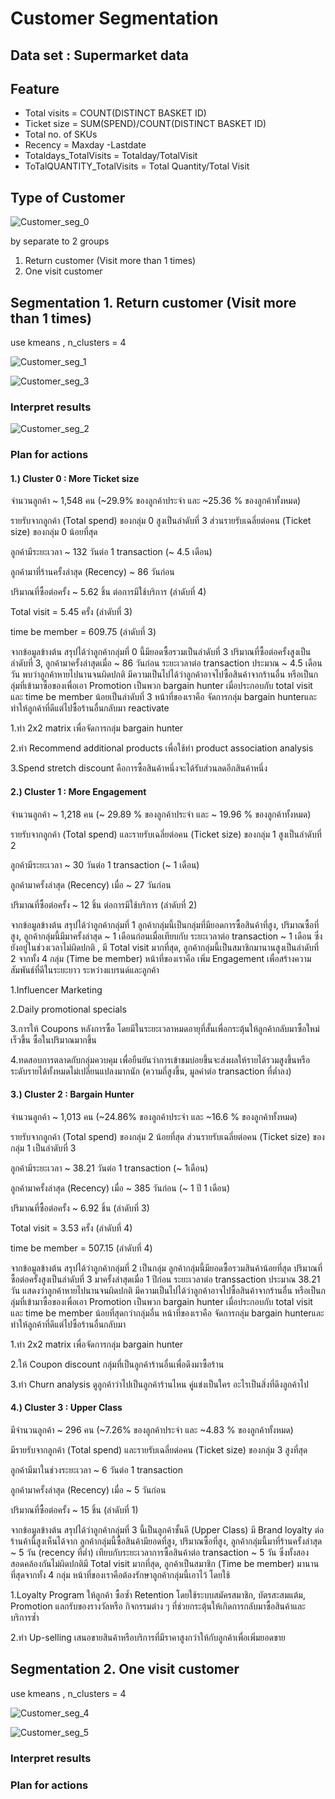 # Customer Segmentation

## Data set : Supermarket data

## Feature
   - Total visits = COUNT(DISTINCT BASKET ID)
   - Ticket size = SUM(SPEND)/COUNT(DISTINCT BASKET ID)
   - Total no. of SKUs
   - Recency = Maxday -Lastdate
   - Totaldays_TotalVisits = Totalday/TotalVisit
   - ToTalQUANTITY_TotalVisits = Total Quantity/Total Visit

## Type of Customer
   ![Customer_seg_0](./Customer_seg_0.jpg)

   by separate to 2 groups
   1. Return customer (Visit more than 1 times)
   2. One visit customer


## Segmentation 1. Return customer (Visit more than 1 times) 
   use kmeans  , n_clusters = 4
   
   ![Customer_seg_1](./Customer_seg_1.jpg)
   
   ![Customer_seg_3](./Customer_seg_3.jpg)
   
   
   ### Interpret results
   
   ![Customer_seg_2](./Customer_seg_2.jpg)
   
   ### Plan for actions
   #### 1.) Cluster 0 : More Ticket size
จำนวนลูกค้า ~ 1,548 คน (~29.9% ของลูกค้าประจำ และ ~25.36 % ของลูกค้าทั้งหมด)

รายรับจากลูกค้า (Total spend) ของกลุ่ม 0 สูงเป็นลำดับที่ 3 ส่วนรายรับเฉลี่ยต่อคน (Ticket size) ของกลุ่ม 0 น้อยที่สุด

ลูกค้ามีระยะเวลา ~ 132 วันต่อ 1 transaction (~ 4.5 เดือน)

ลูกค้ามาที่ร้านครั้งล่าสุด (Recency) ~ 86 วันก่อน

ปริมาณที่ซื้อต่อครั้ง ~ 5.62 ชิ้น ต่อการมีใช้บริการ (ลำดับที่ 4)

Total visit = 5.45 ครั้ง (ลำดับที่ 3)

time be member = 609.75 (ลำดับที่ 3)

จากข้อมูลข้างต้น สรุปได้ว่าลูกค้ากลุ่มที่ 0 นี้มียอดซื้อรวมเป็นลำดับที่ 3 ปริมาณที่ซื้อต่อครั้งสูงเป็นลำดับที่ 3, ลูกค้ามาครั้งล่าสุดเมื่อ ~ 86 วันก่อน ระยะเวลาต่อ transaction ประมาณ ~ 4.5 เดือน วัน พบว่าลูกค้าหายไปนานจนผิดปกติ มีความเป็นไปได้ว่าลูกค้าอาจไปซื้อสินค้าจากร้านอื่น หรือเป็นกลุ่มที่เข้ามาซื้อของเพื่อเอา Promotion เป็นพวก bargain hunter เมื่อประกอบกับ total visit และ time be member น้อยเป็นลำดับที่ 3
หน้าที่ของเราคือ จัดการกลุ่ม bargain hunterและ ทำให้ลูกค้าที่ดีแต่ไปซื้อร้านอื่นกลับมา reactivate

   1.ทำ 2x2 matrix เพื่อจัดการกลุ่ม bargain hunter

   2.ทำ Recommend additional products เพื่อใช้ทำ product association analysis

   3.Spend stretch discount คือการซื้อสินค้าหนึ่งจะได้รับส่วนลดอีกสินค้าหนึ่ง


   #### 2.) Cluster 1 : More Engagement
จำนวนลูกค้า ~ 1,218 คน (~ 29.89 % ของลูกค้าประจำ และ ~ 19.96 % ของลูกค้าทั้งหมด)

รายรับจากลูกค้า (Total spend) และรายรับเฉลี่ยต่อคน (Ticket size) ของกลุ่ม 1 สูงเป็นลำดับที่ 2

ลูกค้ามีระยะเวลา ~ 30 วันต่อ 1 transaction (~ 1 เดือน)

ลูกค้ามาครั้งล่าสุด (Recency) เมื่อ ~ 27 วันก่อน

ปริมาณที่ซื้อต่อครั้ง ~ 12 ชิ้น ต่อการมีใช้บริการ (ลำดับที่ 2)

จากข้อมูลข้างต้น สรุปได้ว่าลูกค้ากลุ่มที่ 1 ลูกค้ากลุ่มนี้เป็นกลุ่มที่มียอดการซื้อสินค้าที่สูง, ปริมาณซื้อที่สูง, ลูกค้ากลุ่มนี้มีมาครั้งล่าสุด ~ 1 เดือนก่อนเมื่อเทียบกับ ระยะเวลาต่อ transaction ~ 1 เดือน ซึ่งยังอยู่ในช่วงเวลาไม่ผิดปกติ , มี Total visit มากที่สุด, ลูกค้ากลุ่มนี้เป็นสมาชิกมานานสูงเป็นลำดับที่ 2 จากทั้ง 4 กลุ่ม (Time be member)
หน้าที่ของเราคือ เพิ่ม Engagement เพื่อสร้างความสัมพันธ์ที่ดีในระยะยาว ระหว่างแบรนด์และลูกค้า

1.Influencer Marketing

2.Daily promotional specials

3.การให้ Coupons หลังการซื้อ โดยมีในระยะเวลาหมดอายุที่สั้นเพื่อกระตุ้นให้ลูกค้ากลับมาซื้อใหม่เร็วขึ้น ซื้อในปริมาณมากขึ้น

4.ทดสอบการตลาดกับกลุ่มควบคุม เพื่อยืนยันว่าการเข้าชมบ่อยขึ้นจะส่งผลให้รายได้รวมสูงขึ้นหรือระดับรายได้ทั้งหมดไม่เปลี่ยนแปลงมากนัก (ความถี่สูงขึ้น, มูลค่าต่อ transaction ที่ต่ำลง)



   #### 3.) Cluster 2 : Bargain Hunter
จำนวนลูกค้า ~ 1,013 คน (~24.86% ของลูกค้าประจำ และ ~16.6 % ของลูกค้าทั้งหมด)

รายรับจากลูกค้า (Total spend) ของกลุ่ม 2 น้อยที่สุด ส่วนรายรับเฉลี่ยต่อคน (Ticket size) ของกลุ่ม 1 เป็นลำดับที่ 3

ลูกค้ามีระยะเวลา ~ 38.21 วันต่อ 1 transaction (~ 1เดือน)

ลูกค้ามาครั้งล่าสุด (Recency) เมื่อ ~ 385 วันก่อน (~ 1 ปี 1 เดือน)

ปริมาณที่ซื้อต่อครั้ง ~ 6.92 ชิ้น (ลำดับที่ 3)

Total visit = 3.53 ครั้ง (ลำดับที่ 4)

time be member = 507.15 (ลำดับที่ 4)

จากข้อมูลข้างต้น สรุปได้ว่าลูกค้ากลุ่มที่ 2 เป็นกลุ่ม ลูกค้ากลุ่มนี้มียอดซื้อรวมสินค้าน้อยที่สุด ปริมาณที่ซื้อต่อครั้งสูงเป็นลำดับที่ 3 มาครั้งล่าสุดเมื่อ 1 ปีก่อน ระยะเวลาต่อ transsaction ประมาณ 38.21 วัน แสดงว่าลูกค้าหายไปนานจนผิดปกติ มีความเป็นไปได้ว่าลูกค้าอาจไปซื้อสินค้าจากร้านอื่น หรือเป็นกลุ่มที่เข้ามาซื้อของเพื่อเอา Promotion เป็นพวก bargain hunter เมื่อประกอบกับ total visit และ time be member น้อยที่สุดกว่ากลุ่มอื่น
หน้าที่ของเราคือ จัดการกลุ่ม bargain hunterและ ทำให้ลูกค้าที่ดีแต่ไปซื้อร้านอื่นกลับมา

1.ทำ 2x2 matrix เพื่อจัดการกลุ่ม bargain hunter

2.ให้ Coupon discount กลุ่มที่เป็นลูกค้าร้านอื่นเพื่อดึงมาซื้อร้าน

3.ทำ Churn analysis ดูลูกค้าว่าไปเป็นลูกค้าร้านไหน คู่แข่งเป็นใคร อะไรเป็นสิ่งที่ดึงลูกค้าไป



   #### 4.) Cluster 3 : Upper Class
มีจำนวนลูกค้า ~ 296 คน (~7.26% ของลูกค้าประจำ และ ~4.83 % ของลูกค้าทั้งหมด)

มีรายรับจากลูกค้า (Total spend) และรายรับเฉลี่ยต่อคน (Ticket size) ของกลุ่ม 3 สูงที่สุด

ลูกค้ามีมาในช่วงระยะเวลา ~ 6 วันต่อ 1 transaction

ลูกค้ามาครั้งล่าสุด (Recency) เมื่อ ~ 5 วันก่อน

ปริมาณที่ซื้อต่อครั้ง ~ 15 ชิ้น (ลำดับที่ 1)

จากข้อมูลข้างต้น สรุปได้ว่าลูกค้ากลุ่มที่ 3 นี้เป็นลูกค้าชั้นดี (Upper Class) มี Brand loyalty ต่อร้านค้านี้สูงเห็นได้จาก ลูกค้ากลุ่มนี้ซื้อสินค้ามียอดที่สูง, ปริมาณซื้อที่สูง, ลูกค้ากลุ่มนี้มาที่ร้านครั้งล่าสุด ~ 5 วัน (recency ที่ต่ำ) เทียบกับระยะเวลาการซื้อสินค้าต่อ transaction ~ 5 วัน ซึ่งทั้งสองสอดคล้องกันไม่ผิดปกติมี Total visit มากที่สุด, ลูกค้าเป็นสมาชิก (Time be member) มานานที่สุดจากทั้ง 4 กลุ่ม
หน้าที่ของเราคือต้องรักษาลูกค้ากลุ่มนี้เอาไว้ โดยใช้

1.Loyalty Program ให้ลูกค้า ซื้อซ้ำ Retention โดยใช้ระบบสมัครสมาชิก, บัตรสะสมแต้ม, Promotion แลกรับของรางวัลหรือ กิจกรรมต่าง ๆ ที่ช่วยกระตุ้นให้เกิดการกลับมาซื้อสินค้าและบริการซ้ำ

2.ทำ Up-selling เสนอขายสินค้าหรือบริการที่มีราคาสูงกว่าให้กับลูกค้าเพื่อเพิ่มยอดขาย
   
 
## Segmentation 2. One visit customer
  use kmeans  , n_clusters = 4
   
   ![Customer_seg_4](./Customer_seg_4.JPG)
   
   ![Customer_seg_5](./Customer_seg_5.JPG)
   
   
   ### Interpret results
   
   
   
   ### Plan for actions
